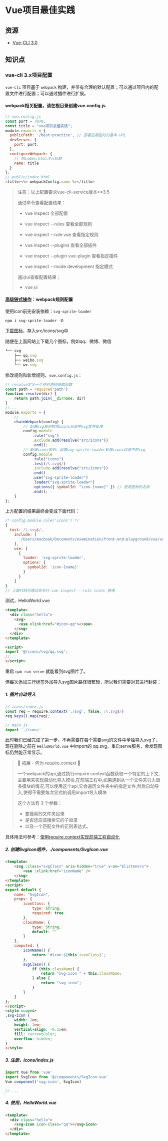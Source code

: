 # Vue项目最佳实践

## 资源

- [Vue-CLI 3.0](https://cli.vuejs.org/zh/guide/webpack.html)

## 知识点

### vue-cli 3.x项目配置

`vue-cli` 项目基于 `webpack` 构建，并带有合理的默认配置；可以通过项目内的配置文件进行配置；可以通过插件进行扩展。

#### webpack相关配置，请在根目录创建vue.config.js

```js
// vue.config.js
const port = 7070;
const title = "vue项目最佳实践";
module.exports = {
  publicPath: '/best-practice', // 部署应用包时的基本 URL
  devServer: {
  	port: port,
  },
  configureWebpack: {
    // 向index.html注入标题
    name: title
  }
};
// public/index.html
<title><%= webpackConfig.name %></title>
```

> 注意：以上配置要求vue-cli-service版本>=3.5
>
> 通过命令查看配置结果：
>
> - vue inspect 全部配置
>
> - vue inspect --rules 查看全部规则
>
> - vue inspect --rule vue 查看指定规则
>
> - vue inspect --plugins 查看全部插件
>
> - vue inspect --plugin vue-plugin 查看指定插件
> - vue inspect --mode development 指定模式
>
> 通过ui查看配置结果：
>
> - vue ui

#### [高级链式操作]([https://cli.vuejs.org/zh/guide/webpack.html#%E9%93%BE%E5%BC%8F%E6%93%8D%E4%BD%9C-%E9%AB%98%E7%BA%A7](https://cli.vuejs.org/zh/guide/webpack.html#链式操作-高级))：webpack规则配置

使用icon前先安装依赖：`svg-sprite-loader`

```shell
npm i svg-sprite-loader -D
```

[下载图标](https://www.iconfont.cn/)，存入src/icons/svg中

随便在上面网站上下载几个图标，例如qq、微博、微信

```js
└── svg
    ├── qq.svg
    ├── weibo.svg
    └── wx.svg
```

修改规则和新增规则，`vue.config.js` :

```js
// resolve定义一个绝对路径获取函数
const path = require('path')
function resolve(dir) {
	return path.join(__dirname, dir)
}
//...
module.exports = {
	// ...
	chainWebpack(config) {
		// 配置svg规则排除icons目录中svg文件处理
		config.module
			.rule("svg")
			.exclude.add(resolve("src/icons"))
			.end();
		// 新增icons规则，设置svg-sprite-loader处理icons目录中的svg
		config.module
			.rule("icons")
			.test(/\.svg$/)
			.include.add(resolve("src/icons"))
			.end()
			.use("svg-sprite-loader")
			.loader("svg-sprite-loader")
			.options({ symbolId: "icon-[name]" }) // 使用图标的名称
			.end();
	}
};
```

上方配置的结果最终会变成下面代码：

```js
/* config.module.rule('icons') */
{
  test: /\.svg$/,
    include: [
      '/Users/macbook/Documents/examination/front-end-playground/vue/vue-cli相关/vue-best-practice/src/icons'
    ],
    use: [
      {
        loader: 'svg-sprite-loader',
        options: {
          symbolId: 'icon-[name]'
        }
      }
    ]
}
// 上面代码可通过命令行 vue inspect --rule icons 获得
```

测试，HelloWorld.vue

```html
<template>
  <div class="hello">
    <svg>
      <use xlink:href="#icon-qq"></use>
    </svg>
  </div>
</template>

<script>
import '@/icons/svg/qq.svg';
//...
</script>
```

重启 `npm run serve` 就能看到svg图片了。

但每次添加三行标签外加导入svg图片路径很繁琐，所以我们需要对其进行封装：

##### 1. 图片自动导入

```js
// icons/index.js
const req = require.context('./svg', false, /\.svg$/)
req.keys().map(req);

// main.js
import './icons'
```

此时我们已经完成了第一步，不再需要在每个需要svg的文件中单独导入svg了，现在删除之前在 `HelloWorld.vue` 中import的 qq.svg，重启serve服务，会发现图标仍然能正常显示。

> 🎉 拓展 - 何为 require.context  🎉
>
> 一个webpack的api,通过执行require.context函数获取一个特定的上下文,主要用来实现自动化导入模块,在前端工程中,如果遇到从一个文件夹引入很多模块的情况,可以使用这个api,它会遍历文件夹中的指定文件,然后自动导入,使得不需要每次显式的调用import导入模块
>
> 这个方法有 3 个参数：
>
> - 要搜索的文件夹目录
> - 是否还应该搜索它的子目录
> - 以及一个匹配文件的正则表达式。

具体用法可参考：[使用require.context实现前端工程自动化](https://www.jianshu.com/p/c894ea00dfec)

##### 2. 创建SvgIcon组件，./components/SvgIcon.vue

```html
<template>
	<svg :class="svgClass" aria-hidden="true" v-on="$listeners">
		<use :xlink:href="iconName" />
	</svg>
</template>
<script>
export default {
	name: "SvgIcon",
	props: {
		iconClass: {
			type: String,
			required: true
		},
		className: {
			type: String,
			default: ""
		}
	},
	computed: {
		iconName() {
			return `#icon-${this.iconClass}`;
		},
		svgClass() {
			if (this.className) {
				return "svg-icon " + this.className;
			} else {
				return "svg-icon";
			}
		}
	}
};
</script>
<style scoped>
.svg-icon {
	width: 1em;
	height: 1em;
	vertical-align: -0.15em;
	fill: currentColor;
	overflow: hidden;
}
</style>

```

##### 3. 注册，icons/index.js

```js
import Vue from 'vue'
import SvgIcon from '@/components/SvgIcon.vue'
Vue.component('svg-icon', SvgIcon)

// ...
```

##### 4. 使用，HelloWorld.vue

```html
<template>
  <div class="hello">
    <svg-icon icon-class="qq"></svg-icon>
  </div>
</template>
```

